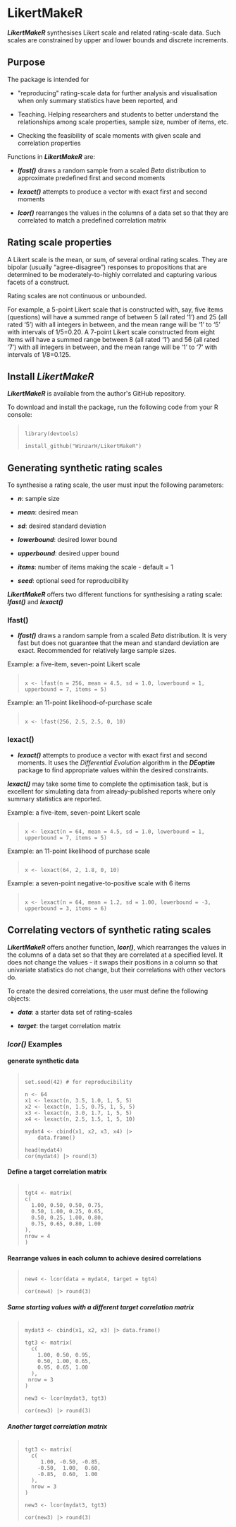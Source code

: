 # LikertMakeR

___LikertMakeR___ synthesises Likert scale and related rating-scale data. Such scales are constrained by upper and lower bounds and discrete increments. 

## Purpose

The package is intended for 

   - "reproducing" rating-scale data for further analysis and visualisation when only summary statistics have been reported, and 
   
   - Teaching. Helping researchers and students to better understand the relationships among scale properties, sample size, number of items, etc. 
   
   - Checking the feasibility of scale moments with given scale and correlation properties


Functions in ___LikertMakeR___ are:

*  ___lfast()___ draws a random sample from a scaled _Beta_ distribution to approximate predefined first and second moments

*  ___lexact()___ attempts to produce a vector with exact first and second moments 

 * ___lcor()___ rearranges the values in the columns of a data set so that they are correlated to match a predefined correlation matrix


## Rating scale properties

A Likert scale is the mean, or sum, of several ordinal rating scales. 
They are bipolar (usually “agree-disagree”) responses to propositions 
that are determined to be moderately-to-highly correlated and 
capturing various facets of a construct.
    
Rating scales are not continuous or unbounded. 
    
For example, a 5-point Likert scale that is constructed with, say, 
five items (questions) will have a summed range of between 5 
(all rated ‘1’) and 25 (all rated ‘5’) with all integers in between, 
and the mean range will be ‘1’ to ‘5’ with intervals of 1/5=0.20.
A 7-point Likert scale constructed from eight items will have a 
summed range between 8 (all rated ‘1’) and 56 (all rated ‘7’) with 
all integers in between, and the mean range will be ‘1’ to ‘7’ with 
intervals of 1/8=0.125.

## Install _LikertMakeR_

*__LikertMakeR__* is available from the author's GitHub repository. 

To download and install the package, run the following code from your R console:

  >
  > ```
  > 
  > library(devtools)
  > 
  > install_github("WinzarH/LikertMakeR")
  > 
  > ```
  > 

## Generating synthetic rating scales

To synthesise a rating scale, the user must input the following parameters:

  *  ___n___: sample size 
  
  *  ___mean___: desired mean 
  
  *  ___sd___: desired standard deviation
  
  *  ___lowerbound___: desired lower bound
  
  *  ___upperbound___: desired upper bound 
  
  *  ___items___: number of items making the scale - default = 1 
  
  *  ___seed___: optional seed for reproducibility 
  
    
___LikertMakeR___ offers two different functions for synthesising a rating scale: ___lfast()___ and ___lexact()___

### lfast()

  *  ___lfast()___ draws a random sample from a scaled _Beta_ distribution. It is very fast but does not guarantee that the mean and standard deviation are exact. Recommended for relatively large sample sizes.
  

Example: a five-item, seven-point Likert scale

  >
  > ```
  > 
  > x <- lfast(n = 256, mean = 4.5, sd = 1.0, lowerbound = 1, upperbound = 7, items = 5)
  > 
  > ```
  >
  
 Example:  an 11-point likelihood-of-purchase scale
 
  >
  > ```
  > 
  > x <- lfast(256, 2.5, 2.5, 0, 10)
  > 
  > ```
  >

  
### lexact()  

  *  ___lexact()___ attempts to produce a vector with exact first and 
  second moments. It uses the _Differential Evolution_ algorithm in 
  the ___DEoptim___ package to find appropriate values within the 
  desired constraints. 
  
___lexact()___ may take some time to complete the optimisation task, 
but is excellent for simulating data from already-published reports 
where only summary statistics are reported. 

 
 Example: a five-item, seven-point Likert scale

  >
  > ```
  > 
  > x <- lexact(n = 64, mean = 4.5, sd = 1.0, lowerbound = 1, upperbound = 7, items = 5)
  > 
  > ```
  > 

 Example:  an 11-point likelihood of purchase scale

  > 
  > ```
  > 
  > x <- lexact(64, 2, 1.8, 0, 10)
  > 
  > ```
  > 

 Example:  a seven-point negative-to-positive scale with 6 items

  >
  > ```
  > 
  > x <- lexact(n = 64, mean = 1.2, sd = 1.00, lowerbound = -3, upperbound = 3, items = 6)
  > 
  > ```
  >


  
## Correlating vectors of synthetic rating scales

___LikertMakeR___ offers another function, ___lcor()___, which rearranges 
the values in the columns of a data set so that they are correlated at 
a specified level. It does not change the values - it swaps their 
positions in a column so that univariate statistics do not change, 
but their correlations with other vectors do.

To create the desired correlations, the user must define the 
following objects: 

  -  ___data___: a starter data set of rating-scales 
  
  -  ___target___: the target correlation matrix 

### _lcor()_ Examples

####  generate synthetic data

  > 
  > ```
  > 
  > set.seed(42) # for reproducibility
  > 
  > n <- 64
  > x1 <- lexact(n, 3.5, 1.0, 1, 5, 5) 
  > x2 <- lexact(n, 1.5, 0.75, 1, 5, 5) 
  > x3 <- lexact(n, 3.0, 1.7, 1, 5, 5) 
  > x4 <- lexact(n, 2.5, 1.5, 1, 5, 10)   
  > 
  > mydat4 <- cbind(x1, x2, x3, x4) |> 
  >     data.frame()
  > 
  > head(mydat4)
  > cor(mydat4) |> round(3)
  > 
  > ```
  >

####  Define a target correlation matrix

  > 
  > ```
  > 
  > tgt4 <- matrix(
  > c(
  >   1.00, 0.50, 0.50, 0.75,
  >   0.50, 1.00, 0.25, 0.65,
  >   0.50, 0.25, 1.00, 0.80,
  >   0.75, 0.65, 0.80, 1.00
  > ),
  > nrow = 4
  > )
  > 
  > ```
  > 

####  Rearrange values in each column to achieve desired correlations

  >  
  > ```
  > 
  > new4 <- lcor(data = mydat4, target = tgt4)
  > 
  > cor(new4) |> round(3)
  > 
  > ```
  > 

#####  Same starting values with a different target correlation matrix

  > 
  > ```
  > 
  > mydat3 <- cbind(x1, x2, x3) |> data.frame()
  > 
  > tgt3 <- matrix(
  >   c(
  >     1.00, 0.50, 0.95,
  >     0.50, 1.00, 0.65,
  >     0.95, 0.65, 1.00
  >   ),
  >  nrow = 3
  > )
  > 
  > new3 <- lcor(mydat3, tgt3)
  > 
  > cor(new3) |> round(3)
  > 
  > ```
  > 

#####  Another target correlation matrix

  > 
  > ```
  > 
  > tgt3 <- matrix(
  >   c(
  >      1.00, -0.50, -0.85,
  >     -0.50,  1.00,  0.60,
  >     -0.85,  0.60,  1.00
  >   ),
  >   nrow = 3
  > )
  > 
  > new3 <- lcor(mydat3, tgt3) 
  > 
  > cor(new3) |> round(3)
  > 
  > ```
  > 


